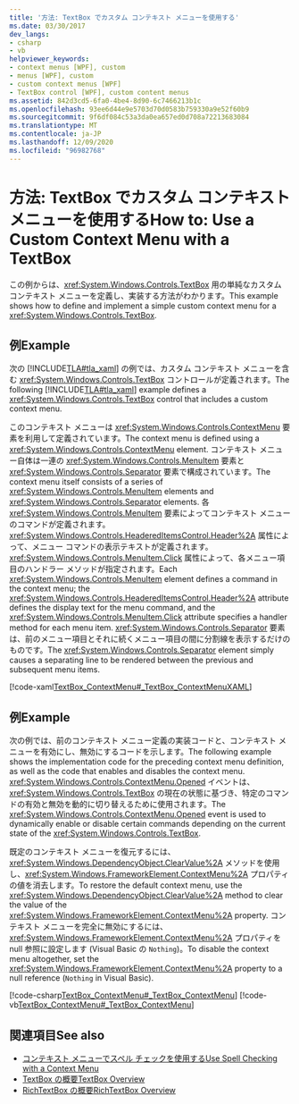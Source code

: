 ```yaml
---
title: '方法: TextBox でカスタム コンテキスト メニューを使用する'
ms.date: 03/30/2017
dev_langs:
- csharp
- vb
helpviewer_keywords:
- context menus [WPF], custom
- menus [WPF], custom
- custom context menus [WPF]
- TextBox control [WPF], custom content menus
ms.assetid: 842d3cd5-6fa0-4be4-8d90-6c7466213b1c
ms.openlocfilehash: 93ee6d44e9e5703d70d0583b759330a9e52f60b9
ms.sourcegitcommit: 9f6df084c53a3da0ea657ed0d708a72213683084
ms.translationtype: MT
ms.contentlocale: ja-JP
ms.lasthandoff: 12/09/2020
ms.locfileid: "96982768"
---
```

# <a name="how-to-use-a-custom-context-menu-with-a-textbox"></a><span data-ttu-id="085c2-102">方法: TextBox でカスタム コンテキスト メニューを使用する</span><span class="sxs-lookup"><span data-stu-id="085c2-102">How to: Use a Custom Context Menu with a TextBox</span></span>
<span data-ttu-id="085c2-103">この例からは、<xref:System.Windows.Controls.TextBox> 用の単純なカスタム コンテキスト メニューを定義し、実装する方法がわかります。</span><span class="sxs-lookup"><span data-stu-id="085c2-103">This example shows how to define and implement a simple custom context menu for a <xref:System.Windows.Controls.TextBox>.</span></span>  
  
## <a name="example"></a><span data-ttu-id="085c2-104">例</span><span class="sxs-lookup"><span data-stu-id="085c2-104">Example</span></span>  
 <span data-ttu-id="085c2-105">次の [!INCLUDE[TLA#tla_xaml](../../../includes/tlasharptla-xaml-md.md)] の例では、カスタム コンテキスト メニューを含む <xref:System.Windows.Controls.TextBox> コントロールが定義されます。</span><span class="sxs-lookup"><span data-stu-id="085c2-105">The following [!INCLUDE[TLA#tla_xaml](../../../includes/tlasharptla-xaml-md.md)] example defines a <xref:System.Windows.Controls.TextBox> control that includes a custom context menu.</span></span>  
  
 <span data-ttu-id="085c2-106">このコンテキスト メニューは <xref:System.Windows.Controls.ContextMenu> 要素を利用して定義されています。</span><span class="sxs-lookup"><span data-stu-id="085c2-106">The context menu is defined using a <xref:System.Windows.Controls.ContextMenu> element.</span></span>  <span data-ttu-id="085c2-107">コンテキスト メニュー自体は一連の <xref:System.Windows.Controls.MenuItem> 要素と <xref:System.Windows.Controls.Separator> 要素で構成されています。</span><span class="sxs-lookup"><span data-stu-id="085c2-107">The context menu itself consists of a series of <xref:System.Windows.Controls.MenuItem> elements and <xref:System.Windows.Controls.Separator> elements.</span></span>  <span data-ttu-id="085c2-108">各 <xref:System.Windows.Controls.MenuItem> 要素によってコンテキスト メニューのコマンドが定義されます。<xref:System.Windows.Controls.HeaderedItemsControl.Header%2A> 属性によって、メニュー コマンドの表示テキストが定義されます。<xref:System.Windows.Controls.MenuItem.Click> 属性によって、各メニュー項目のハンドラー メソッドが指定されます。</span><span class="sxs-lookup"><span data-stu-id="085c2-108">Each <xref:System.Windows.Controls.MenuItem> element defines a command in the context menu; the <xref:System.Windows.Controls.HeaderedItemsControl.Header%2A> attribute defines the display text for the menu command, and the <xref:System.Windows.Controls.MenuItem.Click> attribute specifies a handler method for each menu item.</span></span>  <span data-ttu-id="085c2-109"><xref:System.Windows.Controls.Separator> 要素は、前のメニュー項目とそれに続くメニュー項目の間に分割線を表示するだけのものです。</span><span class="sxs-lookup"><span data-stu-id="085c2-109">The <xref:System.Windows.Controls.Separator> element simply causes a separating line to be rendered between the previous and subsequent menu items.</span></span>  
  
 [!code-xaml[TextBox_ContextMenu#_TextBox_ContextMenuXAML](~/samples/snippets/csharp/VS_Snippets_Wpf/TextBox_ContextMenu/CSharp/Window1.xaml#_textbox_contextmenuxaml)]  
  
## <a name="example"></a><span data-ttu-id="085c2-110">例</span><span class="sxs-lookup"><span data-stu-id="085c2-110">Example</span></span>  
 <span data-ttu-id="085c2-111">次の例では、前のコンテキスト メニュー定義の実装コードと、コンテキスト メニューを有効にし、無効にするコードを示します。</span><span class="sxs-lookup"><span data-stu-id="085c2-111">The following example shows the implementation code for the preceding context menu definition, as well as the code that enables and disables the context menu.</span></span>  <span data-ttu-id="085c2-112"><xref:System.Windows.Controls.ContextMenu.Opened> イベントは、<xref:System.Windows.Controls.TextBox> の現在の状態に基づき、特定のコマンドの有効と無効を動的に切り替えるために使用されます。</span><span class="sxs-lookup"><span data-stu-id="085c2-112">The <xref:System.Windows.Controls.ContextMenu.Opened> event is used to dynamically enable or disable certain commands depending on the current state of the <xref:System.Windows.Controls.TextBox>.</span></span>  
  
 <span data-ttu-id="085c2-113">既定のコンテキスト メニューを復元するには、<xref:System.Windows.DependencyObject.ClearValue%2A> メソッドを使用し、<xref:System.Windows.FrameworkElement.ContextMenu%2A> プロパティの値を消去します。</span><span class="sxs-lookup"><span data-stu-id="085c2-113">To restore the default context menu, use the <xref:System.Windows.DependencyObject.ClearValue%2A> method to clear the value of the <xref:System.Windows.FrameworkElement.ContextMenu%2A> property.</span></span>  <span data-ttu-id="085c2-114">コンテキスト メニューを完全に無効にするには、<xref:System.Windows.FrameworkElement.ContextMenu%2A> プロパティを null 参照に設定します (Visual Basic の `Nothing`)。</span><span class="sxs-lookup"><span data-stu-id="085c2-114">To disable the context menu altogether, set the <xref:System.Windows.FrameworkElement.ContextMenu%2A> property to a null reference (`Nothing` in Visual Basic).</span></span>  
  
 [!code-csharp[TextBox_ContextMenu#_TextBox_ContextMenu](~/samples/snippets/csharp/VS_Snippets_Wpf/TextBox_ContextMenu/CSharp/Window1.xaml.cs#_textbox_contextmenu)]
 [!code-vb[TextBox_ContextMenu#_TextBox_ContextMenu](~/samples/snippets/visualbasic/VS_Snippets_Wpf/TextBox_ContextMenu/VisualBasic/Window1.xaml.vb#_textbox_contextmenu)]  
  
## <a name="see-also"></a><span data-ttu-id="085c2-115">関連項目</span><span class="sxs-lookup"><span data-stu-id="085c2-115">See also</span></span>

- [<span data-ttu-id="085c2-116">コンテキスト メニューでスペル チェックを使用する</span><span class="sxs-lookup"><span data-stu-id="085c2-116">Use Spell Checking with a Context Menu</span></span>](how-to-use-spell-checking-with-a-context-menu.md)
- [<span data-ttu-id="085c2-117">TextBox の概要</span><span class="sxs-lookup"><span data-stu-id="085c2-117">TextBox Overview</span></span>](textbox-overview.md)
- [<span data-ttu-id="085c2-118">RichTextBox の概要</span><span class="sxs-lookup"><span data-stu-id="085c2-118">RichTextBox Overview</span></span>](richtextbox-overview.md)
